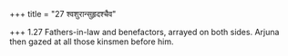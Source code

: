 +++
title = "27 श्वशुरान्सुहृदश्चैव"

+++
1.27 Fathers-in-law and benefactors, arrayed on both sides. Arjuna then
gazed at all those kinsmen before him.
